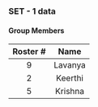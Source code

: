 
### SET - 1 data




#### Group Members

|Roster #        | Name                 |
|:--------:|:--------------------:|
|   9     |    Lavanya   |
|   2      |   Keerthi     |
|   5     |    Krishna     |
